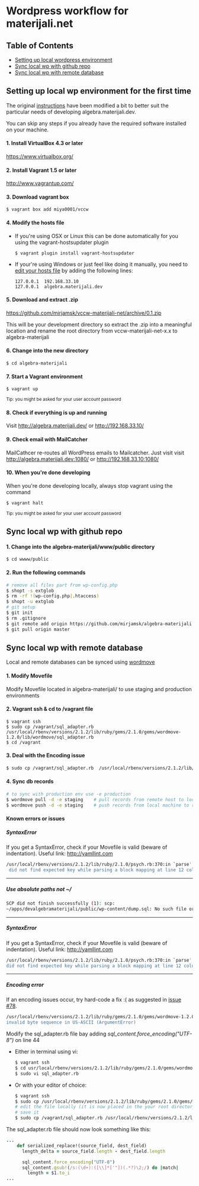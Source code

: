 Wordpress workflow for materijali.net
=====================================

Table of Contents
-----------------
+ [Setting up local wordpress environment](#setting-up-local-wp-environment-for-the-first-time)  
+ [Sync local wp with github repo](#sync-local-wp-with-github-repo)  
+ [Sync local wp with remote database](#sync-local-wp-with-remote-database)  


Setting up local wp environment for the first time
--------------------------------------------------
The original [instructions](http://vccw.cc/) have been modified a bit to better suit the particular needs of developing algebra.materijali.dev.

You can skip any steps if you already have the required software installed on your machine. 


#### 1. Install VirtualBox 4.3 or later
https://www.virtualbox.org/

#### 2. Install Vagrant 1.5 or later
http://www.vagrantup.com/

#### 3. Download vagrant box
```
$ vagrant box add miya0001/vccw
```

#### 4. Modify the hosts file
+ If you're using OSX or Linux this can be done automatically for you using the vagrant-hostsupdater plugin 

    ```
    $ vagrant plugin install vagrant-hostsupdater
    ```
+ If your're using Windows or just feel like doing it manually, you need to [edit your hosts file][edit-hosts] by adding the following lines:

 	```
	127.0.0.1  192.168.33.10  
	127.0.0.1  algebra.materijali.dev
	```

#### 5. Download and extract .zip 
https://github.com/mirjamsk/vccw-materijali-net/archive/0.1.zip

This will be your development directory so extract the .zip into a meaningful location and rename the root directory from vccw-materijali-net-x.x to algebra-materijali

#### 6. Change into the new directory
```
$ cd algebra-materijali
```

#### 7. Start a Vagrant environment
```
$ vagrant up
```
<sup>Tip: you might be asked for your user account password</sup>

#### 8. Check if everything is up and running
Visit http://algebra.materijali.dev/ or http://192.168.33.10/

#### 9. Check email with MailCatcher
MailCathcer re-routes all WordPress emails to Mailcatcher.
Just visit visit http://algebra.materijali.dev:1080/ or http://192.168.33.10:1080/

#### 10. When you're done developing
When you're done developing locally, always stop vagrant using the command 
```
$ vagrant halt
```
<sup>Tip: you might be asked for your user account password</sup>


Sync local wp with github repo
------------------------------
#### 1. Change into the algebra-materijali/www/public directory
```
$ cd wwww/public
```
#### 2. Run the following commands
```bash
# remove all files part from wp-config.php
$ shopt -s extglob
$ rm -rf !(wp-config.php|.htaccess)
$ shopt -u extglob
# git setup
$ git init
$ rm .gitignore
$ git remote add origin https://github.com/mirjamsk/algebra-materijali.git
$ git pull origin master
```

Sync local wp with remote database
----------------------------------
Local and remote databases can be synced using [wordmove](https://github.com/welaika/wordmove)
#### 1. Modify Movefile
Modify Movefile located in algebra-materijali/ to use staging and production environments

#### 2. Vagrant ssh & cd to /vagrant file
```
$ vagrant ssh
$ sudo cp /vagrant/sql_adapter.rb  /usr/local/rbenv/versions/2.1.2/lib/ruby/gems/2.1.0/gems/wordmove-1.2.0/lib/wordmove/sql_adapter.rb
$ cd /vagrant
```
#### 3. Deal with the Encoding issue 
```bash
$ sudo cp /vagrant/sql_adapter.rb  /usr/local/rbenv/versions/2.1.2/lib/ruby/gems/2.1.0/gems/wordmove-1.2.0/lib/wordmove/sql_adapter.rb
```

#### 4. Sync db records 
```bash
# to sync with production env use -e production
$ wordmove pull -d -e staging	 # pull records from remote host to local machine
$ wordmove push -d -e staging	 # push records from local machine to remote host
```


#### Known errors or issues 

##### SyntaxError
If you get a SyntaxError, check if your Movefile is valid (beware of indentation). Useful link: http://yamllint.com
```bash
/usr/local/rbenv/versions/2.1.2/lib/ruby/2.1.0/psych.rb:370:in `parse': (<unknown>):
 did not find expected key while parsing a block mapping at line 12 column 3 (Psych::SyntaxError)
```
---
##### Use absolute paths not ~/
```bash
SCP did not finish successfully (1): scp: 
~/apps/devalgebramaterijali/public/wp-content/dump.sql: No such file or directory (Net::SCP::Error)

```
---
##### SyntaxError
If you get a SyntaxError, check if your Movefile is valid (beware of indentation). Useful link: http://yamllint.com
```bash
/usr/local/rbenv/versions/2.1.2/lib/ruby/2.1.0/psych.rb:370:in `parse': (<unknown>):
did not find expected key while parsing a block mapping at line 12 column 3 (Psych::SyntaxError)
```
---
##### Encoding error
If an encoding issues occur, try hard-code a fix :( as suggested in [issue #78]( https://github.com/welaika/wordmove/issues/78).
```bash
/usr/local/rbenv/versions/2.1.2/lib/ruby/gems/2.1.0/gems/wordmove-1.2.0/lib/wordmove/sql_adapter.rb:44:in `gsub!': 
invalid byte sequence in US-ASCII (ArgumentError)
```

Modify the sql_adapter.rb file bay adding *sql_content.force_encoding("UTF-8")* on line 44 
+ Either in terminal using vi:
	```bash
	$ vagrant ssh
	$ cd usr/local/rbenv/versions/2.1.2/lib/ruby/gems/2.1.0/gems/wordmove-1.2.0/lib/wordmove/
	$ sudo vi sql_adapter.rb
	```

+ Or with your editor of choice:
	```bash
	$ vagrant ssh
	$ sudo cp /usr/local/rbenv/versions/2.1.2/lib/ruby/gems/2.1.0/gems/wordmove-1.2.0/lib/wordmove/sql_adapter.rb /vagrant/sql_adapter.rb 
	# edit the file locally (it is now placed in the your root directory)
	# save it 
	$ sudo cp /vagrant/sql_adapter.rb /usr/local/rbenv/versions/2.1.2/lib/ruby/gems/2.1.0/gems/wordmove-1.2.0/lib/wordmove/sql_adapter.rb 
	```
	

The sql_adapter.rb file should now look something like this:
```ruby
...
    def serialized_replace!(source_field, dest_field)
      length_delta = source_field.length - dest_field.length

      sql_content.force_encoding("UTF-8")
      sql_content.gsub!(/s:(\d+):([\\]*['"])(.*?)\2;/) do |match|
        length = $1.to_i
...
```

[edit-hosts]: http://www.rackspace.com/knowledge_center/article/modify-your-hosts-file
